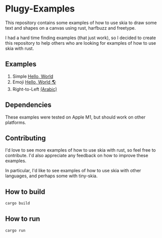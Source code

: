 # Plugy-Examples

This repository contains some examples of how to use skia to draw some text and
shapes on a canvas using rust, harfbuzz and freetype.

I had a hard time finding examples (that just work), so I decided to create
this repository to help others who are looking for examples of how to use skia
with rust.

## Examples

1. Simple [Hello, World](./examples-1/src/main.rs)
2. Emoji [Hello, World 🌎](./examples-2/src/main.rs)
3. Right-to-Left [(Arabic)](./examples-3/src/main.rs)

## Dependencies

These examples were tested on Apple M1, but should work on other platforms.

## Contributing

I'd love to see more examples of how to use skia with rust, so feel free to 
contribute. I'd also appreciate any feedback on how to improve these examples.

In particular, I'd like to see examples of how to use skia with other
languages, and perhaps some with tiny-skia.

## How to build

```bash
cargo build
```

## How to run

```bash
cargo run
```

